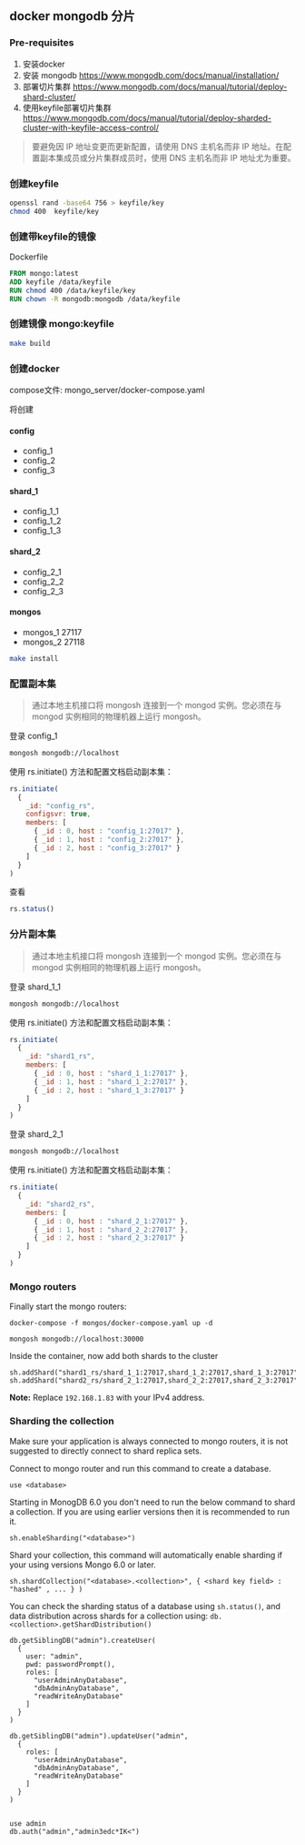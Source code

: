 ## docker mongodb 分片


### Pre-requisites
1. 安装docker
2. 安装 mongodb https://www.mongodb.com/docs/manual/installation/
3. 部署切片集群 https://www.mongodb.com/docs/manual/tutorial/deploy-shard-cluster/
4. 使用keyfile部署切片集群 https://www.mongodb.com/docs/manual/tutorial/deploy-sharded-cluster-with-keyfile-access-control/

> 要避免因 IP 地址变更而更新配置，请使用 DNS 主机名而非 IP 地址。在配置副本集成员或分片集群成员时，使用 DNS 主机名而非 IP 地址尤为重要。

### 创建keyfile

```bash
openssl rand -base64 756 > keyfile/key
chmod 400  keyfile/key
```

### 创建带keyfile的镜像

Dockerfile
```dockerfile
FROM mongo:latest
ADD keyfile /data/keyfile
RUN chmod 400 /data/keyfile/key
RUN chown -R mongodb:mongodb /data/keyfile
```

### 创建镜像 mongo:keyfile

```bash
make build
```

### 创建docker

compose文件: mongo_server/docker-compose.yaml

将创建

#### config
* config_1
* config_2
* config_3

#### shard_1
* config_1_1
* config_1_2
* config_1_3
  
#### shard_2
* config_2_1
* config_2_2
* config_2_3

#### mongos
* mongos_1 27117
* mongos_2 27118

```bash
make install
```

### 配置副本集

> 通过本地主机接口将 mongosh 连接到一个 mongod 实例。您必须在与 mongod 实例相同的物理机器上运行 mongosh。

登录 config_1

```bash
mongosh mongodb://localhost
```

使用 rs.initiate() 方法和配置文档启动副本集：

```javascript
rs.initiate(
  {
    _id: "config_rs",
    configsvr: true,
    members: [
      { _id : 0, host : "config_1:27017" },
      { _id : 1, host : "config_2:27017" },
      { _id : 2, host : "config_3:27017" }
    ]
  }
)
```

查看

```javascript
rs.status()
```

### 分片副本集

> 通过本地主机接口将 mongosh 连接到一个 mongod 实例。您必须在与 mongod 实例相同的物理机器上运行 mongosh。

登录 shard_1_1

```bash
mongosh mongodb://localhost
```

使用 rs.initiate() 方法和配置文档启动副本集：

```javascript
rs.initiate(
  {
    _id: "shard1_rs",
    members: [
      { _id : 0, host : "shard_1_1:27017" },
      { _id : 1, host : "shard_1_2:27017" },
      { _id : 2, host : "shard_1_3:27017" }
    ]
  }
)
```


登录 shard_2_1

```bash
mongosh mongodb://localhost
```

使用 rs.initiate() 方法和配置文档启动副本集：

```javascript
rs.initiate(
  {
    _id: "shard2_rs",
    members: [
      { _id : 0, host : "shard_2_1:27017" },
      { _id : 1, host : "shard_2_2:27017" },
      { _id : 2, host : "shard_2_3:27017" }
    ]
  }
)
```

### Mongo routers
Finally start the mongo routers:
```
docker-compose -f mongos/docker-compose.yaml up -d
```
```
mongosh mongodb://localhost:30000
```
Inside the container, now add both shards to the cluster 
```
sh.addShard("shard1_rs/shard_1_1:27017,shard_1_2:27017,shard_1_3:27017")
sh.addShard("shard2_rs/shard_2_1:27017,shard_2_2:27017,shard_2_3:27017")

```

**Note:** Replace ```192.168.1.83``` with your IPv4 address.


### Sharding the collection
Make sure your application is always connected to mongo routers, it is not suggested to directly connect to shard replica sets.

Connect to mongo router and run this command to create a database.
```
use <database>
```

Starting in MonogDB 6.0 you don't need to run the below command to shard a collection. If you are using earlier versions then it is recommended to run it.
```
sh.enableSharding("<database>")
```

Shard your collection, this command will automatically enable sharding if your using versions Mongo 6.0 or later.
```
sh.shardCollection("<database>.<collection>", { <shard key field> : "hashed" , ... } )
```

You can check the sharding status of a database using ``sh.status()``, and data distribution across shards for a collection using: 
```db.<collection>.getShardDistribution()```


```
db.getSiblingDB("admin").createUser(
  {
    user: "admin",
    pwd: passwordPrompt(),
    roles: [ 
      "userAdminAnyDatabase",
      "dbAdminAnyDatabase",
      "readWriteAnyDatabase"
    ]
  }
)

db.getSiblingDB("admin").updateUser("admin",
  {
    roles: [ 
      "userAdminAnyDatabase",
      "dbAdminAnyDatabase",
      "readWriteAnyDatabase"
    ]
  }
)


use admin
db.auth("admin","admin3edc*IK<")

```